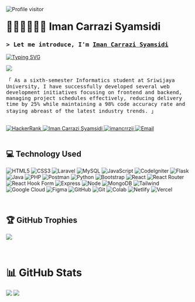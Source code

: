 <a href="https://komarev.com/ghpvc/?username=imancrrzii" style="margin-bottom:5px">
  <img align="left" src="https://komarev.com/ghpvc/?username=imancrrzii&label=Visitors&color=0e75b6&style=flat" alt="Profile visitor" />
</a>

<!-- Intro  -->

# 🙆🏻‍♂🤸🏻‍♂️ Iman Carrazi Syamsidi
<h3 align="left">
        <samp>&gt; Let me introduce, I'm
                <b><a target="_blank" href="https://imancarrazi.vercel.com">Iman Carrazi Syamsidi</a></b>
        </samp>
</h3>

<a href="https://git.io/typing-svg"><img src="https://readme-typing-svg.demolab.com?font=Fira+Code&pause=1000&color=B246F3&random=false&width=435&lines=Hello+World!!!;I'm+Iman+Carrazi+Syamsidi;Undergraduate+Informatics+Student" alt="Typing SVG" /></a><br/>

[![](https://img.shields.io/badge/website-4C42FF?style=for-the-badge&logo=About.me&logoColor=white)](https://my-portfolio-v2-ten-pink.vercel.app/)


<p align="left"> 
  <samp>
  「 As a sixth-semester Informatics student at Sriwijaya University, I have successfully developed several web development
initiatives focusing on frontend and backend, managing project schedules effectively, reducing delivery time by 25% while
maintaining a 98% code accuracy rate and staying abreast of the latest industry trends. 」
    <br>
    <br>
  </samp>
</p>

  <!--HackerRank-->
  <a href="https://www.hackerrank.com/profile/imancarrazi777" target="_blank">
    <img src="https://img.shields.io/badge/HackerRank-2EC866?style=for-the-badge&logo=hackerrank&logoColor=white" alt="HackerRank" />
  </a>
  <!--LinkedIn-->
  <a href="https://www.linkedin.com/in/iman-carrazi/" target="_blank">
    <img src="https://img.shields.io/badge/LinkedIn-0077B5?style=for-the-badge&logo=linkedin&logoColor=white" alt="Iman Carrazi Syamsidi" />
  </a>
  <!--Instagram-->
  <a href="https://instagram.com/imncrrzii" target="_blank">
    <img src="https://img.shields.io/badge/Instagram-fe4164?style=for-the-badge&logo=instagram&logoColor=white" alt="imancrrzii" />
  </a>
  <!--Email-->
  <a href="mailto:imancarrazi777@gmail.com" target="_blank">
    <img src="https://img.shields.io/badge/Email-D14836?style=for-the-badge&logo=gmail&logoColor=white" alt="Email" />
  </a>


<br/>
<br/>

## 💻 Technology Used
![HTML5](https://img.shields.io/badge/html5-%23E34F26.svg?style=for-the-badge&logo=html5&logoColor=white) 
![CSS3](https://img.shields.io/badge/css3-%231572B6.svg?style=for-the-badge&logo=css3&logoColor=white) 
![Laravel](https://img.shields.io/badge/Laravel-FF2D20?style=for-the-badge&logo=laravel&logoColor=white)
![MySQL](https://img.shields.io/badge/MySQL-4479A1?style=for-the-badge&logo=mysql&logoColor=white)
![JavaScript](https://img.shields.io/badge/javascript-%23323330.svg?style=for-the-badge&logo=javascript&logoColor=%23F7DF1E) 
![CodeIgniter](https://img.shields.io/badge/CodeIgniter-EF4223?style=for-the-badge&logo=codeigniter&logoColor=white) 
![Flask](https://img.shields.io/badge/Flask-000000?style=for-the-badge&logo=flask&logoColor=white)
![Java](https://img.shields.io/badge/Java-007396?style=for-the-badge&logo=java&logoColor=white)
![PHP](https://img.shields.io/badge/PHP-777BB4?style=for-the-badge&logo=php&logoColor=white)
![Postman](https://img.shields.io/badge/Postman-FF6C37?style=for-the-badge&logo=postman&logoColor=white)
![Python](https://img.shields.io/badge/Python-3776AB?style=for-the-badge&logo=python&logoColor=white)
![Bootstrap](https://img.shields.io/badge/bootstrap-%238511FA.svg?style=for-the-badge&logo=bootstrap&logoColor=white) 
![React](https://img.shields.io/badge/react-%2320232a.svg?style=for-the-badge&logo=react&logoColor=%2361DAFB) 
![React Router](https://img.shields.io/badge/React_Router-CA4245?style=for-the-badge&logo=react-router&logoColor=white) 
![React Hook Form](https://img.shields.io/badge/React%20Hook%20Form-%23EC5990.svg?style=for-the-badge&logo=reacthookform&logoColor=white)
![Express](https://img.shields.io/badge/express-%23000000.svg?style=for-the-badge&logo=express&logoColor=white)
![Node](https://img.shields.io/badge/node-5FA04E.svg?style=for-the-badge&logo=node.js&logoColor=white)
![MongoDB](https://img.shields.io/badge/MongoDB-47A248.svg?style=for-the-badge&logo=MongoDB&logoColor=white)
![Tailwind](https://img.shields.io/badge/Tailwind_CSS-38B2AC?style=for-the-badge&logo=tailwindcss&logoColor=white)
![Google Cloud](https://img.shields.io/badge/Google_Cloud-4285F4?style=for-the-badge&logo=googlecloud&logoColor=white)
![Figma](https://img.shields.io/badge/figma-%23F24E1E.svg?style=for-the-badge&logo=figma&logoColor=white) 
![GitHub](https://img.shields.io/badge/github-%23121011.svg?style=for-the-badge&logo=github&logoColor=white) 
![Git](https://img.shields.io/badge/git-%23F05033.svg?style=for-the-badge&logo=git&logoColor=white)
![Colab](https://img.shields.io/badge/Google_Colab-F9AB00?style=for-the-badge&logo=google-colab&logoColor=white)
![Netlify](https://img.shields.io/badge/netlify-%23000000.svg?style=for-the-badge&logo=netlify&logoColor=#00C7B7)
![Vercel](https://img.shields.io/badge/vercel-000000.svg?style=for-the-badge&logo=vercel&logoColor=#00C7B7)

<br/>

## 🏆 GitHub Trophies
![](https://github-profile-trophy.vercel.app/?username=frontendoniyorbek&theme=radical&no-frame=false&no-bg=false&margin-w=4) 

<br/>

# 📊 GitHub Stats
![](https://github-readme-streak-stats.herokuapp.com/?user=imancrrzii&theme=radical&hide_border=false)
![](https://github-readme-stats.vercel.app/api/top-langs/?username=imancrrzii&theme=radical&hide_border=false&include_all_commits=true&count_private=true&layout=compact)






